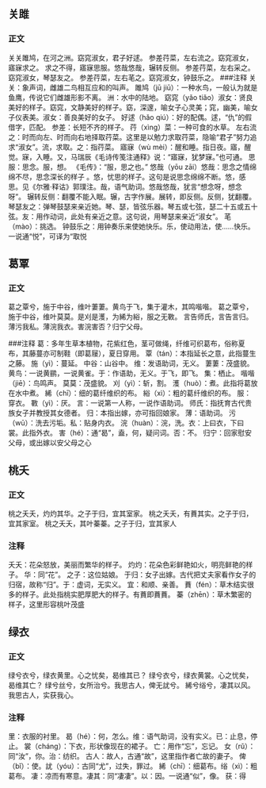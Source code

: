 ## 关雎
### 正文
关关雎鸠，在河之洲。窈窕淑女，君子好逑。
参差荇菜，左右流之。窈窕淑女，寤寐求之。
求之不得，寤寐思服。悠哉悠哉，辗转反侧。
参差荇菜，左右采之。窈窕淑女，琴瑟友之。
参差荇菜，左右芼之。窈窕淑女，钟鼓乐之。
###注释
关关：象声词，雌雄二鸟相互应和的叫声。
雎鸠（jū jiū）：一种水鸟，一般认为就是鱼鹰，传说它们雌雄形影不离。
洲：水中的陆地。
窈窕（yǎo tiǎo）淑女：贤良美好的样子。窈窕，文静美好的样子。窈，深邃，喻女子心灵美；窕，幽美，喻女子仪表美。淑女：善良美好的女子。
好逑（hǎo qiú）：好的配偶。逑，“仇”的假借字，匹配。
参差：长短不齐的样子。
荇（xìng）菜：一种可食的水草。
左右流之：时而向左、时而向右地择取荇菜。这里是以勉力求取荇菜，隐喻“君子”努力追求“淑女”。流，求取。之：指荇菜。
寤寐（wù mèi）：醒和睡。指日夜。寤，醒觉。寐，入睡。又，马瑞辰《毛诗传笺注通释》说：“寤寐，犹梦寐。”也可通。
思服：思念。服，想。 《毛传》：“服，思之也。”
悠哉（yōu zāi）悠哉：思念之情绵绵不尽，思念深长的样子 。悠，忧思的样子。这句是说思念绵绵不断。悠，感思。见《尔雅·释诂》郭璞注。哉，语气助词。悠哉悠哉，犹言“想念呀，想念呀”。
辗转反侧：翻覆不能入眠。辗，古字作展。展转，即反侧。反侧，犹翻覆。
琴瑟友之：弹琴鼓瑟来亲近她。琴、瑟，皆弦乐器。琴五或七弦，瑟二十五或五十弦。友：用作动词，此处有亲近之意。这句说，用琴瑟来亲近“淑女”。
芼（mào）：挑选。
钟鼓乐之：用钟奏乐来使她快乐。乐，使动用法，使……快乐。一说通“悦”，可译为“取悦

## 葛覃
### 正文
葛之覃兮，施于中谷，维叶萋萋。黄鸟于飞，集于灌木，其鸣喈喈。
葛之覃兮，施于中谷，维叶莫莫。是刈是濩，为絺为綌，服之无斁。
言告师氏，言告言归。薄污我私。薄浣我衣。害浣害否？归宁父母。

###注释
葛：多年生草本植物，花紫红色，茎可做绳，纤维可织葛布，俗称夏布，其藤蔓亦可制鞋（即葛屦），夏日穿用。
覃（tán）：本指延长之意，此指蔓生之藤。
施（yì）：蔓延。
中谷：山谷中。
维：发语助词，无义。
萋萋：茂盛貌。
黄鸟：一说黄鹂，一说黄雀。于：作语助，无义。于飞，即飞。
集：栖止。
喈喈（jiē）：鸟鸣声。
莫莫：茂盛貌。
刈（yì）：斩，割。
濩（huò）：煮。此指将葛放在水中煮。
絺（chī）：细的葛纤维织的布。
綌（xì）：粗的葛纤维织的布。
服：穿衣。
斁（yì）：厌。
言：一说第一人称，一说作语助词。
师氏：指抚育古代贵族女子并教授其女德者。
归：本指出嫁，亦可指回娘家。
薄：语助词。
污（wū）：洗去污垢。私：贴身内衣。
浣（huàn）：浣，洗。衣：上曰衣，下曰裳。此指外衣。
害（hé）：通“曷”，盍，何，疑问词。否：不。
归宁：回家慰安父母，或出嫁以安父母之心

## 桃夭
### 正文

桃之夭夭，灼灼其华。之子于归，宜其室家。
桃之夭夭，有蕡其实。之子于归，宜其家室。
桃之夭夭，其叶蓁蓁。之子于归，宜其家人

### 注释

夭夭：花朵怒放，美丽而繁华的样子。
灼灼：花朵色彩鲜艳如火，明亮鲜艳的样子。
华：同“花”。
之子：这位姑娘。
于归：女子出嫁。古代把丈夫家看作女子的归宿，故称“归”。于：虚词，无实义。
宜：和顺、亲善。
蕡（fén）：草木结实很多的样子。此处指桃实肥厚肥大的样子。有蕡即蕡蕡。
蓁（zhēn）：草木繁密的样子，这里形容桃叶茂盛

## 绿衣

### 正文
绿兮衣兮，绿衣黄里。心之忧矣，曷维其已？
绿兮衣兮，绿衣黄裳。心之忧矣，曷维其亡？
绿兮丝兮，女所治兮。我思古人，俾无訧兮。
絺兮绤兮，凄其以风。我思古人，实获我心。

### 注释
里：衣服的衬里。
曷（hé）：何，怎么。维：语气助词，没有实义。已：止息，停止。
裳（cháng）：下衣，形状像现在的裙子。
亡：用作“忘”，忘记。
女（rǔ）：同“汝”，你。治：纺织。
古人：故人，古通“故”，这里指作者亡故的妻子。
俾（bǐ）：使。訧（yóu）：古同“尤”，过失，罪过。
絺（chī）：细葛布。绤（xì）：粗葛布。
凄：凉而有寒意。凄其：同“凄凄”。以：因。一说通“似”，像。
获：得